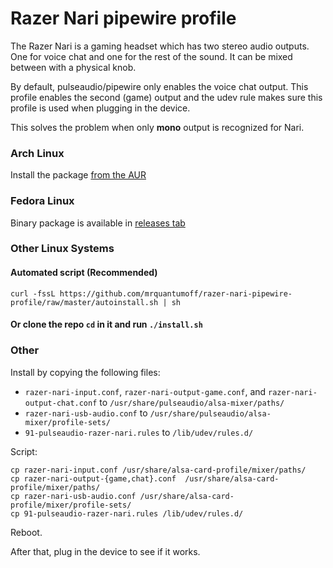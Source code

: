# Razer Nari pipewire profile

The Razer Nari is a gaming headset which has two stereo audio outputs. One for voice chat and one for the rest of the sound. It can be mixed between with a physical knob.

By default, pulseaudio/pipewire only enables the voice chat output. This profile enables the second (game) output and the udev rule makes sure this profile is used when plugging in the device.

This solves the problem when only **mono** output is recognized for Nari.

### Arch Linux

Install the package [from the AUR](https://aur.archlinux.org/packages/razer-nari-pipewire-profile/)


### Fedora Linux

Binary package is available in [releases tab](https://github.com/mrquantumoff/razer-nari-pipewire-profile/releases/download/v1.1/razer-nari-pipewire-profile-1.1-2.x86_64.rpm)

### Other Linux Systems
#### Automated script (Recommended)

```shell
curl -fssL https://github.com/mrquantumoff/razer-nari-pipewire-profile/raw/master/autoinstall.sh | sh
```
#### Or clone the repo ```cd``` in it and run ```./install.sh```

### Other

Install by copying the following files:

- `razer-nari-input.conf`, `razer-nari-output-game.conf`, and `razer-nari-output-chat.conf` to `/usr/share/pulseaudio/alsa-mixer/paths/`
- `razer-nari-usb-audio.conf` to `/usr/share/pulseaudio/alsa-mixer/profile-sets/`
- `91-pulseaudio-razer-nari.rules` to `/lib/udev/rules.d/`

Script:
```
cp razer-nari-input.conf /usr/share/alsa-card-profile/mixer/paths/
cp razer-nari-output-{game,chat}.conf  /usr/share/alsa-card-profile/mixer/paths/
cp razer-nari-usb-audio.conf /usr/share/alsa-card-profile/mixer/profile-sets/
cp 91-pulseaudio-razer-nari.rules /lib/udev/rules.d/
```

Reboot.

After that, plug in the device to see if it works.
